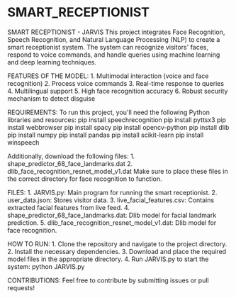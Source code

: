 # SMART_RECEPTIONIST
SMART RECEPTIONIST - JARVIS
This project integrates Face Recognition, Speech Recognition, and Natural Language Processing (NLP) to create a smart receptionist system. The system can recognize visitors' faces, respond to voice commands, and handle queries using machine learning and deep learning techniques.

FEATURES OF THE MODEL:
    1. Multimodal interaction (voice and face recognition)
    2. Process voice commands
    3. Real-time response to queries
    4. Multilingual support
    5. High face recognition accuracy
    6. Robust security mechanism to detect disguise

REQUIREMENTS:
To run this project, you'll need the following Python libraries and resources:
    pip install speechrecognition
    pip install pyttsx3
    pip install webbrowser
    pip install spacy
    pip install opencv-python
    pip install dlib
    pip install numpy
    pip install pandas
    pip install scikit-learn
    pip install winspeech

Additionally, download the following files:
    1. shape_predictor_68_face_landmarks.dat
    2. dlib_face_recognition_resnet_model_v1.dat
Make sure to place these files in the correct directory for face recognition to function.

FILES:
    1. JARVIS.py: Main program for running the smart receptionist.
    2. user_data.json: Stores visitor data.
    3. live_facial_features.csv: Contains extracted facial features from live feed.
    4. shape_predictor_68_face_landmarks.dat: Dlib model for facial landmark prediction.
    5. dlib_face_recognition_resnet_model_v1.dat: Dlib model for face recognition.

HOW TO RUN:
    1. Clone the repository and navigate to the project directory.
    2. Install the necessary dependencies.
    3. Download and place the required model files in the appropriate directory.
    4. Run JARVIS.py to start the system:
        python JARVIS.py

CONTRIBUTIONS:
Feel free to contribute by submitting issues or pull requests!
